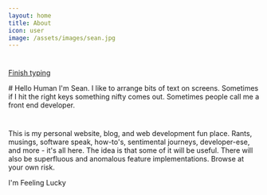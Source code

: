 ```yaml
---
layout: home
title: About
icon: user
image: /assets/images/sean.jpg
---
```


<h1>
  <span id="home-title"></span>
</h1>
<p>
  <span id="home-intro"></span>
</p>
<p>
  <a class="typed-skip grey-text" href="#"><i class="fas fa-stopwatch"></i> Finish typing</a>
</p>
<noscript>
# Hello Human
I'm Sean. I like to arrange bits of text on screens. Sometimes if I hit the right keys something nifty comes out. Sometimes people call me a front end developer.
</noscript>
<div class="typed-await">
<h1 class="typed-finish" data-id="home-title"></h1>
<p class="typed-finish" data-id="home-intro"></p>
<p>
  This is my personal website, blog, and web development fun place. Rants, musings, software speak, how-to's, sentimental journeys, developer-ese, and more - it's all here. The idea is that some of it will be useful. There will also be superfluous and anomalous feature implementations. Browse at your own risk.
</p>
<a class="lucky waves-effect waves-light btn-large">I'm Feeling Lucky</a>
</div>
